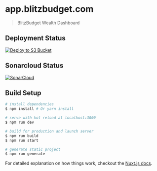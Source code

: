 # app.blitzbudget.com

> BlitzBudget Wealth Dashboard

## Deployment Status

[![Deploy to S3 Bucket](https://github.com/BlitzBudget/app.blitzbudget.com/actions/workflows/deploy.yml/badge.svg)](https://github.com/BlitzBudget/app.blitzbudget.com/actions/workflows/deploy.yml)

## Sonarcloud Status

[![SonarCloud](https://sonarcloud.io/images/project_badges/sonarcloud-white.svg)](https://sonarcloud.io/summary/new_code?id=BlitzBudget_app.blitzbudget.com)

## Build Setup

``` bash
# install dependencies
$ npm install # Or yarn install

# serve with hot reload at localhost:3000
$ npm run dev

# build for production and launch server
$ npm run build
$ npm run start

# generate static project
$ npm run generate
```

For detailed explanation on how things work, checkout the [Nuxt.js docs](https://github.com/nuxt/nuxt.js).


